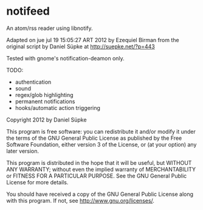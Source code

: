 notifeed
========

An atom/rss reader using libnotify.

Adapted on jue jul 19 15:05:27 ART 2012 by Ezequiel Birman from the
original script by Daniel Süpke at http://suepke.net/?p=443

Tested with gnome's notification-deamon only.

TODO:

- authentication
- sound
- regex/glob highlighting
- permanent notifications
- hooks/automatic action triggering

Copyright 2012 by Daniel Süpke

This program is free software: you can redistribute it and/or modify
it under the terms of the GNU General Public License as published by
the Free Software Foundation, either version 3 of the License, or (at
your option) any later version.

This program is distributed in the hope that it will be useful, but
WITHOUT ANY WARRANTY; without even the implied warranty of
MERCHANTABILITY or FITNESS FOR A PARTICULAR PURPOSE.  See the GNU
General Public License for more details.

You should have received a copy of the GNU General Public License
along with this program.  If not, see <http://www.gnu.org/licenses/>.
